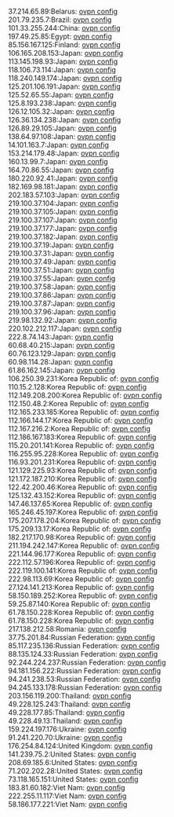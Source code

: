 37.214.65.89:Belarus: [ovpn config](vpn/37_214_65_89.ovpn)  
201.79.235.7:Brazil: [ovpn config](vpn/201_79_235_7.ovpn)  
101.33.255.244:China: [ovpn config](vpn/101_33_255_244.ovpn)  
197.49.25.85:Egypt: [ovpn config](vpn/197_49_25_85.ovpn)  
85.156.167.125:Finland: [ovpn config](vpn/85_156_167_125.ovpn)  
106.165.208.153:Japan: [ovpn config](vpn/106_165_208_153.ovpn)  
113.145.198.93:Japan: [ovpn config](vpn/113_145_198_93.ovpn)  
118.106.73.114:Japan: [ovpn config](vpn/118_106_73_114.ovpn)  
118.240.149.174:Japan: [ovpn config](vpn/118_240_149_174.ovpn)  
125.201.106.191:Japan: [ovpn config](vpn/125_201_106_191.ovpn)  
125.52.65.55:Japan: [ovpn config](vpn/125_52_65_55.ovpn)  
125.8.193.238:Japan: [ovpn config](vpn/125_8_193_238.ovpn)  
126.12.105.32:Japan: [ovpn config](vpn/126_12_105_32.ovpn)  
126.36.134.238:Japan: [ovpn config](vpn/126_36_134_238.ovpn)  
126.89.29.105:Japan: [ovpn config](vpn/126_89_29_105.ovpn)  
138.64.97.108:Japan: [ovpn config](vpn/138_64_97_108.ovpn)  
14.101.163.7:Japan: [ovpn config](vpn/14_101_163_7.ovpn)  
153.214.179.48:Japan: [ovpn config](vpn/153_214_179_48.ovpn)  
160.13.99.7:Japan: [ovpn config](vpn/160_13_99_7.ovpn)  
164.70.86.55:Japan: [ovpn config](vpn/164_70_86_55.ovpn)  
180.220.92.41:Japan: [ovpn config](vpn/180_220_92_41.ovpn)  
182.169.98.181:Japan: [ovpn config](vpn/182_169_98_181.ovpn)  
202.183.57.103:Japan: [ovpn config](vpn/202_183_57_103.ovpn)  
219.100.37.104:Japan: [ovpn config](vpn/219_100_37_104.ovpn)  
219.100.37.105:Japan: [ovpn config](vpn/219_100_37_105.ovpn)  
219.100.37.107:Japan: [ovpn config](vpn/219_100_37_107.ovpn)  
219.100.37.177:Japan: [ovpn config](vpn/219_100_37_177.ovpn)  
219.100.37.182:Japan: [ovpn config](vpn/219_100_37_182.ovpn)  
219.100.37.19:Japan: [ovpn config](vpn/219_100_37_19.ovpn)  
219.100.37.31:Japan: [ovpn config](vpn/219_100_37_31.ovpn)  
219.100.37.49:Japan: [ovpn config](vpn/219_100_37_49.ovpn)  
219.100.37.51:Japan: [ovpn config](vpn/219_100_37_51.ovpn)  
219.100.37.55:Japan: [ovpn config](vpn/219_100_37_55.ovpn)  
219.100.37.58:Japan: [ovpn config](vpn/219_100_37_58.ovpn)  
219.100.37.86:Japan: [ovpn config](vpn/219_100_37_86.ovpn)  
219.100.37.87:Japan: [ovpn config](vpn/219_100_37_87.ovpn)  
219.100.37.96:Japan: [ovpn config](vpn/219_100_37_96.ovpn)  
219.98.132.92:Japan: [ovpn config](vpn/219_98_132_92.ovpn)  
220.102.212.117:Japan: [ovpn config](vpn/220_102_212_117.ovpn)  
222.8.74.143:Japan: [ovpn config](vpn/222_8_74_143.ovpn)  
60.68.40.215:Japan: [ovpn config](vpn/60_68_40_215.ovpn)  
60.76.123.129:Japan: [ovpn config](vpn/60_76_123_129.ovpn)  
60.98.114.28:Japan: [ovpn config](vpn/60_98_114_28.ovpn)  
61.86.162.145:Japan: [ovpn config](vpn/61_86_162_145.ovpn)  
106.250.39.231:Korea Republic of: [ovpn config](vpn/106_250_39_231.ovpn)  
110.15.2.128:Korea Republic of: [ovpn config](vpn/110_15_2_128.ovpn)  
112.149.208.200:Korea Republic of: [ovpn config](vpn/112_149_208_200.ovpn)  
112.150.48.2:Korea Republic of: [ovpn config](vpn/112_150_48_2.ovpn)  
112.165.233.185:Korea Republic of: [ovpn config](vpn/112_165_233_185.ovpn)  
112.166.144.17:Korea Republic of: [ovpn config](vpn/112_166_144_17.ovpn)  
112.167.216.2:Korea Republic of: [ovpn config](vpn/112_167_216_2.ovpn)  
112.186.167.183:Korea Republic of: [ovpn config](vpn/112_186_167_183.ovpn)  
115.20.201.141:Korea Republic of: [ovpn config](vpn/115_20_201_141.ovpn)  
116.255.95.228:Korea Republic of: [ovpn config](vpn/116_255_95_228.ovpn)  
116.93.201.231:Korea Republic of: [ovpn config](vpn/116_93_201_231.ovpn)  
121.129.225.93:Korea Republic of: [ovpn config](vpn/121_129_225_93.ovpn)  
121.172.187.210:Korea Republic of: [ovpn config](vpn/121_172_187_210.ovpn)  
122.42.200.46:Korea Republic of: [ovpn config](vpn/122_42_200_46.ovpn)  
125.132.43.152:Korea Republic of: [ovpn config](vpn/125_132_43_152.ovpn)  
147.46.137.65:Korea Republic of: [ovpn config](vpn/147_46_137_65.ovpn)  
165.246.45.197:Korea Republic of: [ovpn config](vpn/165_246_45_197.ovpn)  
175.207.178.204:Korea Republic of: [ovpn config](vpn/175_207_178_204.ovpn)  
175.209.13.17:Korea Republic of: [ovpn config](vpn/175_209_13_17.ovpn)  
182.217.170.98:Korea Republic of: [ovpn config](vpn/182_217_170_98.ovpn)  
211.194.242.147:Korea Republic of: [ovpn config](vpn/211_194_242_147.ovpn)  
221.144.96.177:Korea Republic of: [ovpn config](vpn/221_144_96_177.ovpn)  
222.112.57.196:Korea Republic of: [ovpn config](vpn/222_112_57_196.ovpn)  
222.119.100.141:Korea Republic of: [ovpn config](vpn/222_119_100_141.ovpn)  
222.98.113.69:Korea Republic of: [ovpn config](vpn/222_98_113_69.ovpn)  
27.124.141.213:Korea Republic of: [ovpn config](vpn/27_124_141_213.ovpn)  
58.150.189.252:Korea Republic of: [ovpn config](vpn/58_150_189_252.ovpn)  
59.25.87.140:Korea Republic of: [ovpn config](vpn/59_25_87_140.ovpn)  
61.78.150.228:Korea Republic of: [ovpn config](vpn/61_78_150_228.ovpn)  
61.78.150.228:Korea Republic of: [ovpn config](vpn/61_78_150_228.ovpn)  
217.138.212.58:Romania: [ovpn config](vpn/217_138_212_58.ovpn)  
37.75.201.84:Russian Federation: [ovpn config](vpn/37_75_201_84.ovpn)  
85.117.235.136:Russian Federation: [ovpn config](vpn/85_117_235_136.ovpn)  
88.135.124.33:Russian Federation: [ovpn config](vpn/88_135_124_33.ovpn)  
92.244.224.237:Russian Federation: [ovpn config](vpn/92_244_224_237.ovpn)  
94.181.156.222:Russian Federation: [ovpn config](vpn/94_181_156_222.ovpn)  
94.241.238.53:Russian Federation: [ovpn config](vpn/94_241_238_53.ovpn)  
94.245.133.178:Russian Federation: [ovpn config](vpn/94_245_133_178.ovpn)  
203.156.119.200:Thailand: [ovpn config](vpn/203_156_119_200.ovpn)  
49.228.125.243:Thailand: [ovpn config](vpn/49_228_125_243.ovpn)  
49.228.177.85:Thailand: [ovpn config](vpn/49_228_177_85.ovpn)  
49.228.49.13:Thailand: [ovpn config](vpn/49_228_49_13.ovpn)  
159.224.197.176:Ukraine: [ovpn config](vpn/159_224_197_176.ovpn)  
91.241.220.70:Ukraine: [ovpn config](vpn/91_241_220_70.ovpn)  
176.254.84.124:United Kingdom: [ovpn config](vpn/176_254_84_124.ovpn)  
141.239.75.2:United States: [ovpn config](vpn/141_239_75_2.ovpn)  
208.69.185.6:United States: [ovpn config](vpn/208_69_185_6.ovpn)  
71.202.202.28:United States: [ovpn config](vpn/71_202_202_28.ovpn)  
73.118.165.151:United States: [ovpn config](vpn/73_118_165_151.ovpn)  
183.81.60.182:Viet Nam: [ovpn config](vpn/183_81_60_182.ovpn)  
222.255.11.117:Viet Nam: [ovpn config](vpn/222_255_11_117.ovpn)  
58.186.177.221:Viet Nam: [ovpn config](vpn/58_186_177_221.ovpn)  
